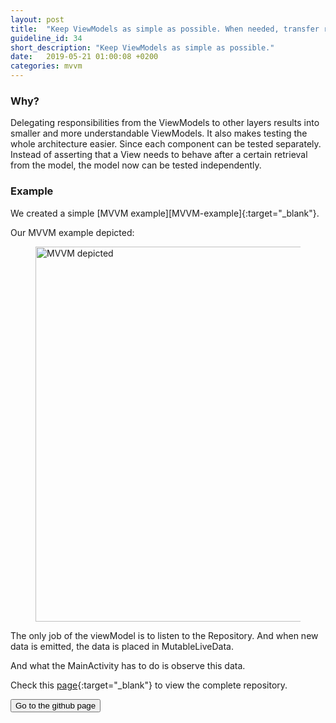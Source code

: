 ```yaml
---
layout: post
title:  "Keep ViewModels as simple as possible. When needed, transfer responsibility to other layers."
guideline_id: 34
short_description: "Keep ViewModels as simple as possible."
date:   2019-05-21 01:00:08 +0200
categories: mvvm
---
```

<h3>Why?</h3>
Delegating responsibilities from the ViewModels to other layers results into smaller and more understandable ViewModels.
 It also makes testing the whole architecture easier. Since each component can be tested separately.
  Instead of asserting that a View needs to behave after a certain retrieval from the model, the model now can be tested independently.

<h3>Example</h3>
We created a simple [MVVM example][MVVM-example]{:target="_blank"}.


Our MVVM example depicted:
<figure>
  <img src="/assets/RXJava_depicted.png" alt="MVVM depicted" width="600">
</figure>

The only job of the viewModel is to listen to the Repository. And when new data is emitted, the data is placed in MutableLiveData.

<script src="https://gist.github.com/Geertdepont/b39b4380e506bd66d469fd2bca7deafa.js"></script>

And what the MainActivity has to do is observe this data.

<script src="https://gist.github.com/Geertdepont/ca639b53cc3110ff30860c1dd05283aa.js"></script>

Check this [page][MVVM-example]{:target="_blank"} to view the complete repository.

<a href="https://github.com/Geertdepont/bachelor_thesis/tree/master/RxjavaRetrofitGithub" target="_blank"><button type="button" class="btn btn-primary btn-icon-right">Go to the github page</button></a>

[MVVM-example]: https://github.com/Geertdepont/bachelor_thesis/tree/master/RxjavaRetrofitGithub

